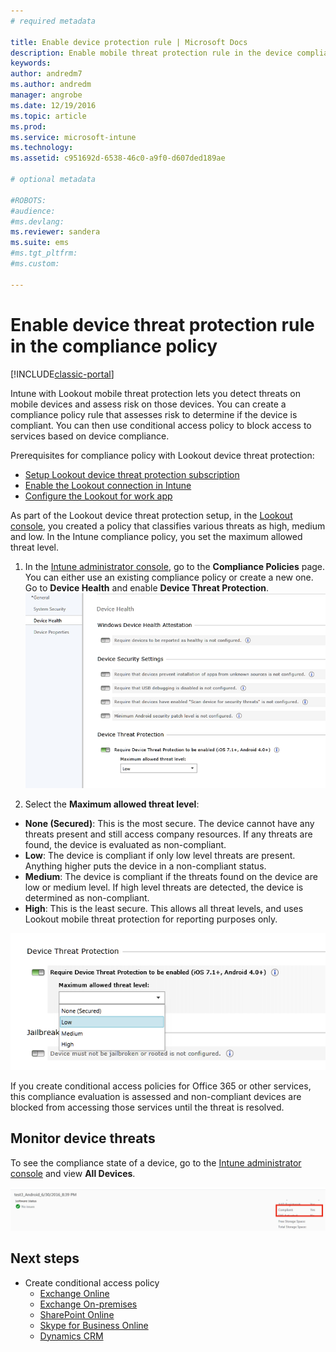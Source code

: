 ```yaml
---
# required metadata

title: Enable device protection rule | Microsoft Docs
description: Enable mobile threat protection rule in the device compliance policy.
keywords:
author: andredm7
ms.author: andredm
manager: angrobe
ms.date: 12/19/2016
ms.topic: article
ms.prod:
ms.service: microsoft-intune
ms.technology:
ms.assetid: c951692d-6538-46c0-a9f0-d607ded189ae

# optional metadata

#ROBOTS:
#audience:
#ms.devlang:
ms.reviewer: sandera
ms.suite: ems
#ms.tgt_pltfrm:
#ms.custom:

---
```


# Enable device threat protection rule in the compliance policy

[!INCLUDE[classic-portal](../includes/classic-portal.md)]

Intune with Lookout mobile threat protection lets you detect threats on mobile devices and assess risk on those devices. You can create a compliance policy rule that assesses risk to determine if the device is compliant. You can then use conditional access policy to block access to services based on device compliance.

Prerequisites for compliance policy with Lookout device threat protection:

- [Setup Lookout device threat protection subscription](set-up-your-subscription-with-lookout-mtp.md)
- [Enable the Lookout connection in Intune](enable-lookout-mtp-connection-in-intune.md)
- [Configure the Lookout for work app](configure-and-deploy-lookout-for-work-apps.md)

As part of the Lookout device threat protection setup, in the [Lookout console](https://aad.lookout.com), you created a policy that classifies various threats as high, medium and low. In the Intune compliance policy, you set the maximum allowed threat level.

1. In the [Intune administrator console](https://manage.microsoft.com), go to the **Compliance Policies** page. You can either use an existing compliance policy or create a new one. Go to **Device Health** and enable **Device Threat Protection**.
  ![screenshot showing the device threat protection rule setting in ](../media/mtp/mtp-compliance-policy-rule.png)

2. Select the **Maximum allowed threat level**:
  * **None (Secured)**: This is the most secure.  The device cannot have any threats present and still access company resources.  If any threats are found, the device is evaluated as non-compliant.  
  * **Low**: The device is compliant if only low level threats are present. Anything higher puts the device in a non-compliant status.
  * **Medium**: The device is compliant if the threats found on the device are low or medium level. If high level threats are detected, the device is determined as non-compliant.
  * **High**: This is the least secure. This allows all threat levels, and uses Lookout mobile threat protection for reporting purposes only.

![screenshot showing the threat level option for the device threat protection rule setting](../media/mtp/mtp-compliance-policy-setting.png)

If you create conditional access policies for Office 365 or other services, this compliance evaluation is assessed and non-compliant devices are blocked from accessing those services until the threat is resolved.

## Monitor device threats
To see the compliance state of a device, go to the [Intune administrator console](https://manage.microsoft.com) and view **All Devices**.

![screenshot of the devices page in the Intune admin console showing the compliance status of a device](../media/mtp/mtp-device-status-intune-console.png)

## Next steps
* Create conditional access policy
  * [Exchange Online](restrict-access-to-exchange-online-with-microsoft-intune.md)
  * [Exchange On-premises](restrict-access-to-exchange-onpremises-with-microsoft-intune.md)
  * [SharePoint Online](restrict-access-to-sharepoint-online-with-microsoft-intune.md)
  * [Skype for Business Online](restrict-access-to-skype-for-business-online-with-microsoft-intune.md)
  * [Dynamics CRM](restrict-access-to-dynamics-crm-online-with-microsoft-intune.md)
